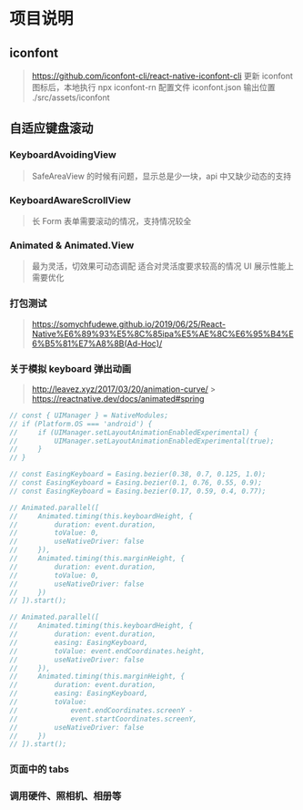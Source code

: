 # 项目说明

## iconfont

> https://github.com/iconfont-cli/react-native-iconfont-cli
> 更新 iconfont 图标后，本地执行 npx iconfont-rn
> 配置文件 iconfont.json
> 输出位置 ./src/assets/iconfont

## 自适应键盘滚动

### KeyboardAvoidingView

> SafeAreaView 的时候有问题，显示总是少一块，api 中又缺少动态的支持

### KeyboardAwareScrollView

> 长 Form 表单需要滚动的情况，支持情况较全

### Animated & Animated.View

> 最为灵活，切效果可动态调配
> 适合对灵活度要求较高的情况
> UI 展示性能上需要优化

### 打包测试

> https://somychfudewe.github.io/2019/06/25/React-Native%E6%89%93%E5%8C%85ipa%E5%AE%8C%E6%95%B4%E6%B5%81%E7%A8%8B(Ad-Hoc)/

### 关于模拟 keyboard 弹出动画

> http://leavez.xyz/2017/03/20/animation-curve/ > https://reactnative.dev/docs/animated#spring

```javascript
// const { UIManager } = NativeModules;
// if (Platform.OS === 'android') {
//     if (UIManager.setLayoutAnimationEnabledExperimental) {
//         UIManager.setLayoutAnimationEnabledExperimental(true);
//     }
// }

// const EasingKeyboard = Easing.bezier(0.38, 0.7, 0.125, 1.0);
// const EasingKeyboard = Easing.bezier(0.1, 0.76, 0.55, 0.9);
// const EasingKeyboard = Easing.bezier(0.17, 0.59, 0.4, 0.77);

// Animated.parallel([
//     Animated.timing(this.keyboardHeight, {
//         duration: event.duration,
//         toValue: 0,
//         useNativeDriver: false
//     }),
//     Animated.timing(this.marginHeight, {
//         duration: event.duration,
//         toValue: 0,
//         useNativeDriver: false
//     })
// ]).start();

// Animated.parallel([
//     Animated.timing(this.keyboardHeight, {
//         duration: event.duration,
//         easing: EasingKeyboard,
//         toValue: event.endCoordinates.height,
//         useNativeDriver: false
//     }),
//     Animated.timing(this.marginHeight, {
//         duration: event.duration,
//         easing: EasingKeyboard,
//         toValue:
//             event.endCoordinates.screenY -
//             event.startCoordinates.screenY,
//         useNativeDriver: false
//     })
// ]).start();
```

### 页面中的 tabs

### 调用硬件、照相机、相册等
